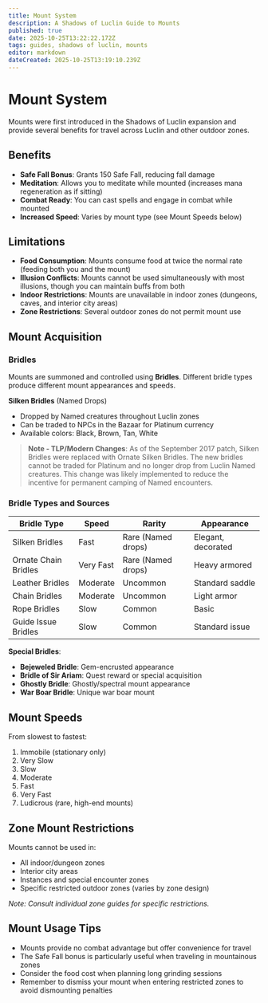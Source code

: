 ```yaml
---
title: Mount System
description: A Shadows of Luclin Guide to Mounts
published: true
date: 2025-10-25T13:22:22.172Z
tags: guides, shadows of luclin, mounts
editor: markdown
dateCreated: 2025-10-25T13:19:10.239Z
---
```


# Mount System

Mounts were first introduced in the Shadows of Luclin expansion and provide several benefits for travel across Luclin and other outdoor zones.

## Benefits

- **Safe Fall Bonus**: Grants 150 Safe Fall, reducing fall damage
- **Meditation**: Allows you to meditate while mounted (increases mana regeneration as if sitting)
- **Combat Ready**: You can cast spells and engage in combat while mounted
- **Increased Speed**: Varies by mount type (see Mount Speeds below)

## Limitations

- **Food Consumption**: Mounts consume food at twice the normal rate (feeding both you and the mount)
- **Illusion Conflicts**: Mounts cannot be used simultaneously with most illusions, though you can maintain buffs from both
- **Indoor Restrictions**: Mounts are unavailable in indoor zones (dungeons, caves, and interior city areas)
- **Zone Restrictions**: Several outdoor zones do not permit mount use

## Mount Acquisition

### Bridles
Mounts are summoned and controlled using **Bridles**. Different bridle types produce different mount appearances and speeds.

**Silken Bridles** (Named Drops)
- Dropped by Named creatures throughout Luclin zones
- Can be traded to NPCs in the Bazaar for Platinum currency
- Available colors: Black, Brown, Tan, White

> **Note - TLP/Modern Changes**: As of the September 2017 patch, Silken Bridles were replaced with Ornate Silken Bridles. The new bridles cannot be traded for Platinum and no longer drop from Luclin Named creatures. This change was likely implemented to reduce the incentive for permanent camping of Named encounters.

### Bridle Types and Sources

| Bridle Type | Speed | Rarity | Appearance |
|---|---|---|---|
| Silken Bridles | Fast | Rare (Named drops) | Elegant, decorated |
| Ornate Chain Bridles | Very Fast | Rare (Named drops) | Heavy armored |
| Leather Bridles | Moderate | Uncommon | Standard saddle |
| Chain Bridles | Moderate | Uncommon | Light armor |
| Rope Bridles | Slow | Common | Basic |
| Guide Issue Bridles | Slow | Common | Standard issue |

**Special Bridles**:
- **Bejeweled Bridle**: Gem-encrusted appearance
- **Bridle of Sir Ariam**: Quest reward or special acquisition
- **Ghostly Bridle**: Ghostly/spectral mount appearance
- **War Boar Bridle**: Unique war boar mount

## Mount Speeds

From slowest to fastest:

1. Immobile (stationary only)
2. Very Slow
3. Slow
4. Moderate
5. Fast
6. Very Fast
7. Ludicrous (rare, high-end mounts)

## Zone Mount Restrictions

Mounts cannot be used in:
- All indoor/dungeon zones
- Interior city areas
- Instances and special encounter zones
- Specific restricted outdoor zones (varies by zone design)

*Note: Consult individual zone guides for specific restrictions.*

## Mount Usage Tips

- Mounts provide no combat advantage but offer convenience for travel
- The Safe Fall bonus is particularly useful when traveling in mountainous zones
- Consider the food cost when planning long grinding sessions
- Remember to dismiss your mount when entering restricted zones to avoid dismounting penalties